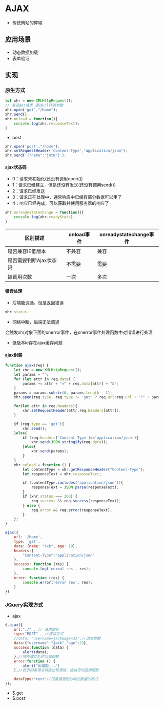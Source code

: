 # AJAX

- 传统网站的弊端

## 应用场景

- 动态数据加载
- 表单验证

## 实现

### 原生方式

```js
let xhr = new XMLHttpRequest();
// 发送get请求 通过url传递参数
xhr.open('get',"/home");
xhr.send();
xhr.onload = function(){
    console.log(xhr.responseText);
}
```

- post

```js
xhr.open('post',"/home");
xhr.setRequestHeader('Content-Type',"application/json");
xhr.send('{"name":"jntm"}');
```

#### ajax状态码

- 0：请求未初始化(还没有调用open())
- 1：请求已经建立，但是还没有发送(还没有调用send())
- 2：请求已经发送
- 3：请求正在处理中，通常响应中已经有部分数据可以用了
- 4：响应已经完成，可以获取并使用服务器的响应了

```js
xhr.onreadystatechange = function(){
    console.log(xhr.readyState);
}
```

区别描述          | onload事件 | onreadystatechange事件
------------- | -------- | --------------------
是否兼容IE低版本     | 不兼容      | 兼容
是否需要判断Ajax状态码 | 不需要      | 需要
被调用次数         | 一次       | 多次

#### 错误处理

- 后端能调通，但是返回错误

```js
xhr.status
```

- 网络中断，后端无法调通

会触发xhr对象下面的onerror事件，在onerror事件处理函数中对错误进行处理

- 低版本ie存在ajax缓存问题

#### ajax封装

```js
function ajax(req) {
    let xhr = new XMLHttpRequest();
    let params = "";
    for (let attr in req.data) {
        params += attr + "=" + req.data[attr] + "&";
    }
    params = params.substr(0, params.length - 1);
    xhr.open(req.type, req.type != 'get' ? req.url:req.url + "?" + params);

    for(let attr in req.headers){
        xhr.setRequestHeader(attr,req.headers[attr]);
    }

    if (req.type == 'get'){
        xhr.send();
    }else{
        if (req.headers['Content-Type']=='application/json'){
            xhr.send(JSON.stringify(req.data));
        }else{
            xhr.send(params);
        }
    }
    xhr.onload = function () {
        let contentType = xhr.getResponseHeader("Content-Type");
        let responseText = xhr.responseText;

        if (contentType.includes("application/json")){
            responseText = JSON.parse(responseText);
        }
        if (xhr.status === 200) {
            req.success && req.success(responseText);
        } else {
            req.error && req.error(responseText);
        }
    };
}

ajax({
    url: '/home',
    type: 'get',
    data: {name: "cxk", age: 18},
    headers:{
        "Content-Type":"application/json"
    },
    success: function (res) {
        console.log('normal res', res);
    },
    error: function (res) {
        console.error('error res', res);
    }
})
```

### JQuery实现方式

- ajax

```js
$.ajax({
    url:"./" , // 请求路径
    type:"POST" , //请求方式
    //data: "username=jack&age=23",//请求参数
    data:{"username":"jack","age":23},
    success:function (data) {
        alert(data);
    },//响应成功后的回调函数
    error:function () {
        alert("出错啦...")
    },//表示如果请求响应出现错误，会执行的回调函数

    dataType:"text"//设置接受到的响应数据的格式
});
```

- $.get
- $.post